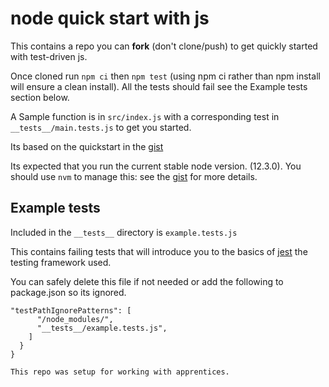 # node quick start with js
This contains a repo you can **fork** (don't clone/push) to get quickly started with test-driven js.

Once cloned run ```npm ci``` then ```npm test``` (using npm ci rather than npm install will ensure a clean install). All the tests should fail see the Example tests section below.

A Sample function is in ```src/index.js``` with a corresponding test in ```__tests__/main.tests.js``` to get you started.

Its based on the quickstart in the [gist](https://gist.github.com/tallus/c073de125734ed3717d4)

Its expected that you run the current stable node version. (12.3.0). You should
use ```nvm``` to manage this: see the [gist](https://gist.github.com/tallus/c073de125734ed3717d4) for more details.



## Example tests
Included in the ```__tests__``` directory is ```example.tests.js```

This contains failing tests that will introduce you to the basics of
[jest](https://jestjs.io/) the testing framework used.

You can safely delete this file if not needed or add the following
to package.json so its ignored.
```
"testPathIgnorePatterns": [
      "/node_modules/",
      "__tests__/example.tests.js",
    ]
  }
}

This repo was setup for working with apprentices.
```
